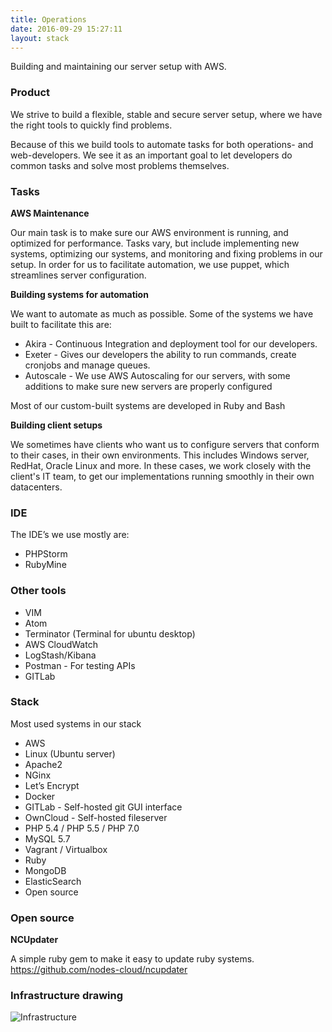 ```yaml
---
title: Operations
date: 2016-09-29 15:27:11
layout: stack
---
```


Building and maintaining our server setup with AWS.

### Product
We strive to build a flexible, stable and secure server setup, where we have the right tools to quickly find problems.

Because of this we build tools to automate tasks for both operations- and web-developers. We see it as an important goal to let developers do common tasks and solve most problems themselves.

### Tasks
**AWS Maintenance**

Our main task is to make sure our AWS environment is running, and optimized for performance. Tasks vary, but include implementing new systems, optimizing our systems, and monitoring and fixing problems in our setup. In order for us to facilitate automation, we use puppet, which streamlines server configuration.

**Building systems for automation**

We want to automate as much as possible. Some of the systems we have built to facilitate this are:

- Akira - Continuous Integration and deployment tool for our developers.
- Exeter - Gives our developers the ability to run commands, create cronjobs and manage queues.
- Autoscale - We use AWS Autoscaling for our servers, with some additions to make sure new servers are properly configured

Most of our custom-built systems are developed in Ruby and Bash

**Building client setups**

We sometimes have clients who want us to configure servers that conform to their cases, in their own environments. This includes Windows server, RedHat, Oracle Linux and more.
In these cases, we work closely with the client's IT team, to get our implementations running smoothly in their own datacenters.

### IDE
The IDE’s we use mostly are:
- PHPStorm
- RubyMine

### Other tools
- VIM
- Atom
- Terminator (Terminal for ubuntu desktop)
- AWS CloudWatch
- LogStash/Kibana
- Postman - For testing APIs
- GITLab

### Stack
Most used systems in our stack

- AWS
- Linux (Ubuntu server)
- Apache2
- NGinx
- Let’s Encrypt
- Docker
- GITLab - Self-hosted git GUI interface
- OwnCloud - Self-hosted fileserver
- PHP 5.4 / PHP 5.5 / PHP 7.0
- MySQL 5.7
- Vagrant / Virtualbox
- Ruby
- MongoDB
- ElasticSearch
- Open source

### Open source
**NCUpdater**

A simple ruby gem to make it easy to update ruby systems.
https://github.com/nodes-cloud/ncupdater

### Infrastructure drawing

![Infrastructure](https://d1gwekl0pol55k.cloudfront.net/image/baas/translate_values/pub-nodes-cloud-v0-6_pZn4iLV5KK.png)
